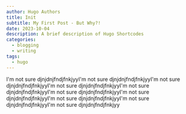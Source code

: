 ```yaml
---
author: Hugo Authors
title: Init
subtitle: My First Post - But Why?!
date: 2023-10-04
description: A brief description of Hugo Shortcodes
categories:
  - blogging
  - writing
tags:
  - hugo
---
```


I'm not sure djnjdnjfndjfnkjyyI'm not sure djnjdnjfndjfnkjyyI'm not sure djnjdnjfndjfnkjyyI'm not sure djnjdnjfndjfnkjyyI'm not sure djnjdnjfndjfnkjyyI'm not sure djnjdnjfndjfnkjyyI'm not sure djnjdnjfndjfnkjyyI'm not sure djnjdnjfndjfnkjyyI'm not sure djnjdnjfndjfnkjyyI'm not sure djnjdnjfndjfnkjyy
